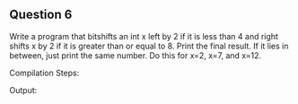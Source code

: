 ## Question 6

Write a program that bitshifts an int x left by 2 if it is less than 4 and right shifts x by 2 if it is greater than or equal to 8. Print the final result. If it lies in between, just print the same number. Do this for x=2, x=7, and x=12.

Compilation Steps:  

Output:
